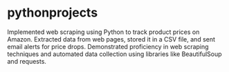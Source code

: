 # pythonprojects
Implemented web scraping using Python to track product prices on Amazon. Extracted data from web pages, stored it in a CSV file, and sent email alerts for price drops. Demonstrated proficiency in web scraping techniques and automated data collection using libraries like BeautifulSoup and requests.
